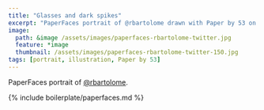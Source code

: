 ```yaml
---
title: "Glasses and dark spikes"
excerpt: "PaperFaces portrait of @rbartolome drawn with Paper by 53 on an iPad."
image: 
  path: &image /assets/images/paperfaces-rbartolome-twitter.jpg 
  feature: *image
  thumbnail: /assets/images/paperfaces-rbartolome-twitter-150.jpg
tags: [portrait, illustration, Paper by 53]
---
```


PaperFaces portrait of [@rbartolome](https://twitter.com/rbartolome).

{% include boilerplate/paperfaces.md %}
